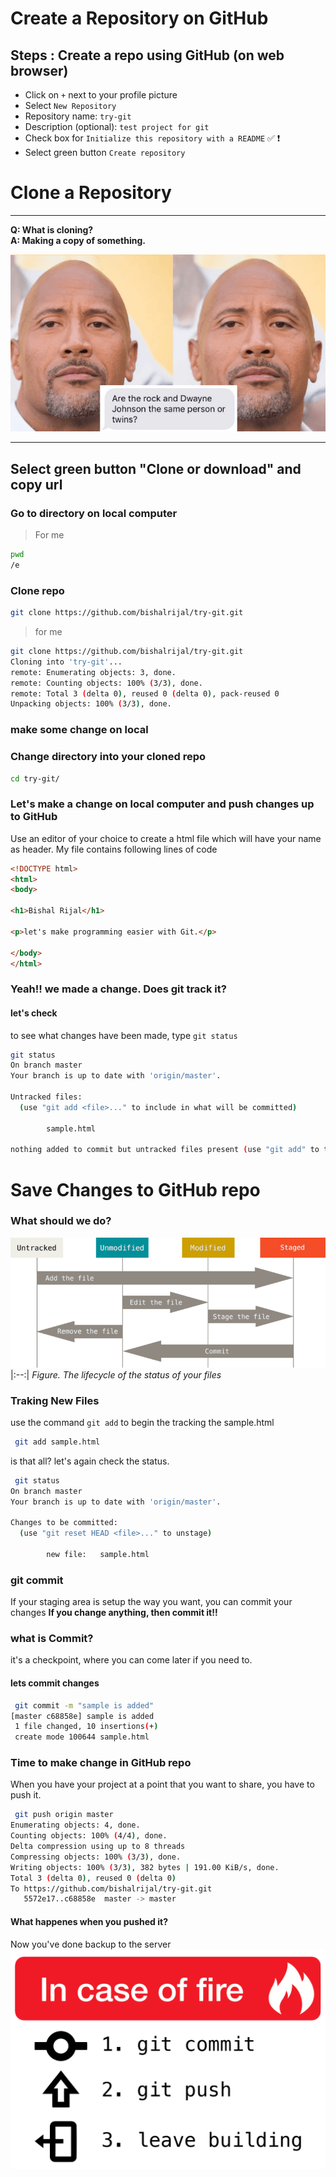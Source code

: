 # Create a Repository on GitHub


## Steps : Create a repo using GitHub (on web browser)
- Click on `+` next to your profile picture
- Select `New Repository`
- Repository name:  `try-git`
- Description (optional):  `test project for git`
- Check box for `Initialize this repository with a README` :white_check_mark: :heavy_exclamation_mark:
- Select green button `Create repository`

# Clone a Repository
---
**Q:  What is cloning?**  
**A:  Making a copy of something.**

![clone image](images/rock.png)

---

## Select green button "Clone or download" and copy url

### Go to directory on local computer  
>For me 
```bash
pwd
/e

```

### Clone repo 
```bash 
git clone https://github.com/bishalrijal/try-git.git
 ```
>for me 
```bash
git clone https://github.com/bishalrijal/try-git.git
Cloning into 'try-git'...
remote: Enumerating objects: 3, done.
remote: Counting objects: 100% (3/3), done.
remote: Total 3 (delta 0), reused 0 (delta 0), pack-reused 0
Unpacking objects: 100% (3/3), done.

```

### make some change on local 

### Change directory into your cloned repo
```bash
cd try-git/
```
### Let's make a change on local computer and push changes up to GitHub
Use an editor of your choice to create a html file which will have your name as header.
My file contains following lines of code
```html
<!DOCTYPE html>
<html>
<body>

<h1>Bishal Rijal</h1>

<p>let's make programming easier with Git.</p>

</body>
</html>
```

### Yeah!! we made a change. Does git track it?
#### let's check
to see what changes have been made, type `git status`
```bash
git status
On branch master
Your branch is up to date with 'origin/master'.

Untracked files:
  (use "git add <file>..." to include in what will be committed)

        sample.html

nothing added to commit but untracked files present (use "git add" to track)
```

# Save Changes to GitHub repo 
### What should we do? 
![lifecylcle status of file in git](images/lifecycle.png)
|:--:| 
*Figure. The lifecycle of the status of your files*

### Traking New Files
use the command `git add` to begin the tracking the sample.html
```bash
 git add sample.html
```
is that all? let's again check the status.
```bash
 git status
On branch master
Your branch is up to date with 'origin/master'.

Changes to be committed:
  (use "git reset HEAD <file>..." to unstage)

        new file:   sample.html
```

### git commit

If your staging area is setup the way you want, you can commit your changes
**If you change anything, then commit it!!**

### what is Commit?

it's a checkpoint, where you can come later if you need to.

#### lets commit changes
```bash 
 git commit -m "sample is added"
[master c68858e] sample is added
 1 file changed, 10 insertions(+)
 create mode 100644 sample.html

```

### Time to make change in GitHub repo
When you have your project at a point that you want to share, you have to push it.
```bash 
 git push origin master
Enumerating objects: 4, done.
Counting objects: 100% (4/4), done.
Delta compression using up to 8 threads
Compressing objects: 100% (3/3), done.
Writing objects: 100% (3/3), 382 bytes | 191.00 KiB/s, done.
Total 3 (delta 0), reused 0 (delta 0)
To https://github.com/bishalrijal/try-git.git
   5572e17..c68858e  master -> master
```
#### What happenes when you pushed it?
Now you've done backup to the server
![gitcommit](images/commit.png)






